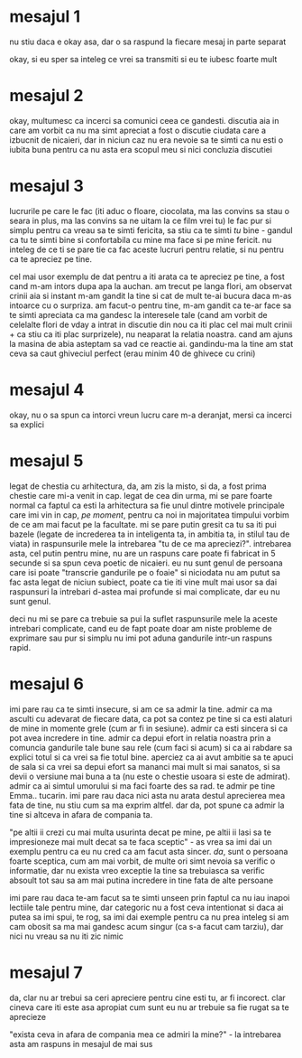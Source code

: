 



# mesajul 1
nu stiu daca e okay asa, dar o sa raspund la fiecare mesaj in parte separat

okay, si eu sper sa inteleg ce vrei sa transmiti si eu te iubesc foarte mult

# mesajul 2
okay, multumesc ca incerci sa comunici ceea ce gandesti. discutia aia in care am vorbit ca nu ma simt apreciat a fost o discutie ciudata care a izbucnit de nicaieri, dar in niciun caz nu era nevoie sa te simti ca nu esti o iubita buna pentru ca nu asta era scopul meu si nici concluzia discutiei

# mesajul 3
lucrurile pe care le fac (iti aduc o floare, ciocolata, ma las convins sa stau o seara in plus, ma las convins sa ne uitam la ce film vrei tu) le fac pur si simplu pentru ca vreau sa te simti fericita, sa stiu ca te simti *tu* bine - gandul ca tu te simti bine si  confortabila cu mine ma face si pe mine fericit. nu inteleg de ce ti se pare tie ca fac aceste lucruri pentru relatie, si nu pentru ca te apreciez pe tine. 

cel mai usor exemplu de dat pentru a iti arata ca te apreciez pe tine, a fost cand m-am intors dupa apa la auchan. am trecut pe langa flori, am observat crinii aia si instant m-am gandit la tine si cat de mult te-ai bucura daca m-as intoarce cu o surpriza. am facut-o pentru tine, m-am gandit ca te-ar face sa te simti apreciata ca ma gandesc la interesele tale (cand am vorbit de celelalte flori de vday a intrat in discutie din nou ca iti plac cel mai mult crinii + ca stiu ca iti plac surprizele), nu neaparat la relatia noastra. cand am ajuns la masina de abia asteptam sa vad ce reactie ai. gandindu-ma la tine am stat ceva sa caut ghiveciul perfect (erau minim 40 de ghivece cu crini)

# mesajul 4
okay, nu o sa spun ca intorci vreun lucru care m-a deranjat, mersi ca incerci sa explici

# mesajul 5
legat de chestia cu arhitectura, da, am zis la misto, si da, a fost prima chestie care mi-a venit in cap. legat de cea din urma, mi se pare foarte normal ca faptul ca esti la arhitectura sa fie unul dintre motivele principale care imi vin in cap, *pe moment*, pentru ca noi in majoritatea timpului vorbim de ce am mai facut pe la facultate. mi se pare putin gresit ca tu sa iti pui bazele (legate de increderea ta in inteligenta ta, in ambitia ta, in stilul tau de viata) in raspunsurile mele la intrebarea "tu de ce ma apreciezi?". intrebarea asta, cel putin pentru mine, nu are un raspuns care poate fi fabricat in 5 secunde si sa spun ceva poetic de nicaieri. eu nu sunt genul de persoana care isi poate "transcrie gandurile pe o foaie" si niciodata nu am putut sa fac asta legat de niciun subiect, poate ca tie iti vine mult mai usor sa dai raspunsuri la intrebari d-astea mai profunde si mai complicate, dar eu nu sunt genul. 

deci nu mi se pare ca trebuie sa pui la suflet raspunsurile mele la aceste intrebari complicate, cand eu de fapt poate doar am niste probleme de exprimare sau pur si simplu nu imi pot aduna gandurile intr-un raspuns rapid.

# mesajul 6
imi pare rau ca te simti insecure, si am ce sa admir la tine. admir ca ma asculti cu adevarat de fiecare data, ca pot sa contez pe tine si ca esti alaturi de mine in momente grele (cum ar fi in sesiune). admir ca esti sincera si ca pot avea incredere in tine. admir ca depui efort in relatia noastra prin a comuncia gandurile tale bune sau rele (cum faci si acum) si ca ai rabdare sa explici totul si ca vrei sa fie totul bine. aperciez ca ai avut ambitie sa te apuci de sala si ca vrei sa depui efort sa mananci mai mult si mai sanatos, si sa devii o versiune mai buna a ta (nu este o chestie usoara si este de admirat). admir ca ai simtul umorului si ma faci foarte des sa rad. te admir pe tine Emma.. tucarin. imi pare rau daca nici asta nu arata destul aprecierea mea fata de tine, nu stiu cum sa ma exprim altfel. dar da, pot spune ca admir la tine si altceva in afara de compania ta.

"pe altii ii crezi cu mai multa usurinta decat pe mine, pe altii ii lasi sa te impresioneze mai mult decat sa te faca sceptic" - as vrea sa imi dai un exemplu pentru ca eu nu cred ca am facut asta sincer. *da*, sunt o persoana foarte sceptica, cum am mai vorbit, de multe ori simt nevoia sa verific o informatie, dar nu exista vreo exceptie la tine sa trebuiasca sa verific absoult tot sau sa am mai putina incredere in tine fata de alte persoane

imi pare rau daca te-am facut sa te simti unseen prin faptul ca nu iau inapoi lectiile tale pentru mine, dar categoric nu a fost ceva intentionat si daca ai putea sa imi spui, te rog, sa imi dai exemple pentru ca nu prea inteleg si am cam obosit sa ma mai gandesc acum singur (ca s-a facut cam tarziu), dar nici nu vreau sa nu iti zic nimic

# mesajul 7
da, clar nu ar trebui sa ceri apreciere pentru cine esti tu, ar fi incorect. clar cineva care iti este asa apropiat cum sunt eu nu ar trebuie sa fie rugat sa te aprecieze

"exista ceva in afara de compania mea ce admiri la mine?" - la intrebarea asta am raspuns in mesajul de mai sus